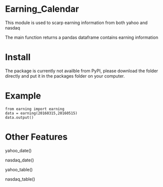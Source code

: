 # Earning_Calendar
This module is used to scarp earning information from both yahoo and nasdaq

The main function returns a pandas dataframe contains earning information


# Install
The package is currently not availble from PyPI, please download the folder directly and put it in the packages folder on your computer.

# Example
```
from earning import earning
data = earning(20160315,20160515)   
data.output()            
```
# Other Features
yahoo_date()  

nasdaq_date()

yahoo_table()

nasdaq_table()



